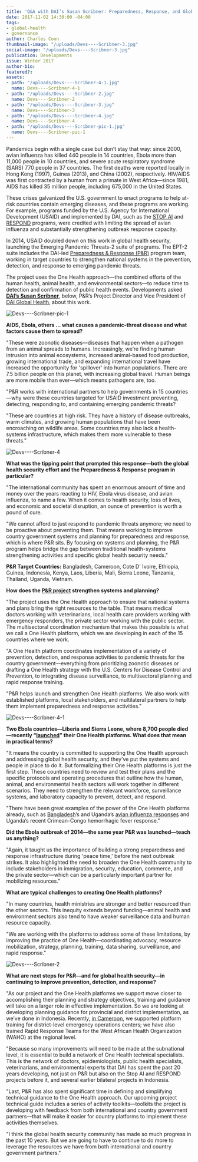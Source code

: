 ```yaml
---
title: 'Q&A with DAI’s Susan Scribner: Preparedness, Response, and Global Health Security'
date: 2017-11-02 14:30:00 -04:00
tags:
- global-health
- governance
author: Charles Coon
thumbnail-image: "/uploads/Devs----Scribner-3.jpg"
social-image: "/uploads/Devs----Scribner-3.jpg"
publication: Developments
issue: Winter 2017
author-bio: 
featured?: 
assets:
- path: "/uploads/Devs----Scribner-4-1.jpg"
  name: Devs----Scribner-4-1
- path: "/uploads/Devs----Scribner-2.jpg"
  name: Devs----Scribner-2
- path: "/uploads/Devs----Scribner-3.jpg"
  name: Devs----Scribner-3
- path: "/uploads/Devs----Scribner-4.jpg"
  name: Devs----Scribner-4
- path: "/uploads/Devs----Scribner-pic-1.jpg"
  name: Devs----Scribner-pic-1
---
```


Pandemics begin with a single case but don’t stay that way: since 2000, avian influenza has killed 440 people in 14 countries, Ebola more than 11,000 people in 10 countries, and severe acute respiratory syndrome (SARS) 770 people in 37 countries. The first deaths were reported locally in Hong Kong (1997), Guinea (2013), and China (2002), respectively. HIV/AIDS was first contracted by a human from a primate in West Africa—since 1981, AIDS has killed 35 million people, including 675,000 in the United States.




These crises galvanized the U.S. government to enact programs to help at-risk countries contain emerging diseases, and these programs are working. For example, programs funded by the U.S. Agency for International Development (USAID) and implemented by DAI, such as the [STOP AI](https://www.dai.com/our-work/projects/worldwide-stamping-out-pandemic-and-avian-influenza-stop-ai) and [RESPOND](https://www.dai.com/our-work/projects/worldwide-respond) programs, were credited with limiting the spread of avian influenza and substantially strengthening outbreak response capacity.

In 2014, USAID doubled down on this work in global health security, launching the Emerging Pandemic Threats-2 suite of programs. The EPT-2 suite includes the DAI-led [Preparedness & Response (P&R)](https://www.dai.com/our-work/projects/worldwide-preparedness-and-response-pr) program team, working in target countries to strengthen national systems in the prevention, detection, and response to emerging pandemic threats.

The project uses the One Health approach—the combined efforts of the human health, animal health, and environmental sectors—to reduce time to detection and confirmation of public health events. Developments asked [**DAI’s Susan Scribner**](https://www.dai.com/who-we-are/our-team/susan-scribner), below, P&R’s Project Director and Vice President of [DAI Global Health](https://www.dai.com/our-work/solutions/health), about this work.

![Devs----Scribner-pic-1](/uploads/Devs----Scribner-pic-1.jpg) 

**AIDS, Ebola, others … what causes a pandemic-threat disease and what factors cause them to spread?**

"These were zoonotic diseases—diseases that happen when a pathogen from an animal spreads to humans. Increasingly, we’re finding human intrusion into animal ecosystems, increased animal-based food production, growing international trade, and expanding international travel have increased the opportunity for 'spillover' into human populations. There are 7.5 billion people on this planet, with increasing global travel. Human beings are more mobile than ever—which means pathogens are, too.

"P&R works with international partners to help governments in 15 countries—why were these countries targeted for USAID investment preventing, detecting, responding to, and containing emerging pandemic threats?

"These are countries at high risk. They have a history of disease outbreaks, warm climates, and growing human populations that have been encroaching on wildlife areas. Some countries may also lack a health-systems infrastructure, which makes them more vulnerable to these threats."

![Devs----Scribner-4](/uploads/Devs----Scribner-4.jpg) 

**What was the tipping point that prompted this response—both the global health security effort and the Preparedness & Response program in particular?**

"The international community has spent an enormous amount of time and money over the years reacting to HIV, Ebola virus disease, and avian influenza, to name a few. When it comes to health security, loss of lives, and economic and societal disruption, an ounce of prevention is worth a pound of cure.

"We cannot afford to just respond to pandemic threats anymore; we need to be proactive about preventing them. That means working to improve country government systems and planning for preparedness and response, which is where P&R sits. By focusing on systems and planning, the P&R program helps bridge the gap between traditional health-systems strengthening activities and specific global health security needs."

<aside><p><strong>P&amp;R Target Countries:</strong> Bangladesh, Cameroon, Cote D' Ivoire, Ethiopia, Guinea, Indonesia, Kenya, Laos, Liberia, Mali, Sierra Leone, Tanzania, Thailand, Uganda, Vietnam.</p>
</aside>

**How does the [P&R project](http://preparednessandresponse.org/) strengthen systems and planning?**

"The project uses the One Health approach to ensure that national systems and plans bring the right resources to the table. That means medical doctors working with veterinarians, local health care providers working with emergency responders, the private sector working with the public sector. The multisectoral coordination mechanism that makes this possible is what we call a One Health platform, which we are developing in each of the 15 countries where we work.

"A One Health platform coordinates implementation of a variety of prevention, detection, and response activities to pandemic threats for the country government—everything from prioritizing zoonotic diseases or drafting a One Health strategy with the U.S. Centers for Disease Control and Prevention, to integrating disease surveillance, to multisectoral planning and rapid response training.

"P&R helps launch and strengthen One Health platforms. We also work with established platforms, local stakeholders, and multilateral partners to help them implement preparedness and response activities."

![Devs----Scribner-4-1](/uploads/Devs----Scribner-4-1.jpg) 

**Two Ebola countries—Liberia and Sierra Leone, where 8,700 people died—recently “[launched](https://www.frontpageafricaonline.com/index.php/health/5758-liberia-partners-institutionalize-one-health-approach-in-liberia)” their One Health platforms. What does that mean in practical terms?**

"It means the country is committed to supporting the One Health approach and addressing global health security, and they’ve put the systems and people in place to do it. But formalizing their One Health platforms is just the first step. These countries need to review and test their plans and the specific protocols and operating procedures that outline how the human, animal, and environmental health sectors will work together in different scenarios. They need to strengthen the relevant workforce, surveillance systems, and laboratory capacity to prevent, detect, and respond.

"There have been great examples of the power of the One Health platforms already, such as [Bangladesh](https://bdnews24.com/health/2017/09/17/one-health-concept-important-for-bangladesh-who-representative)’s and Uganda’s [avian influenza responses](https://www.cdc.gov/globalhealth/healthprotection/fieldupdates/summer-2017/uganda-avian-influenza.html) and Uganda’s recent Crimean-Congo hemorrhagic fever response." 

**Did the Ebola outbreak of 2014—the same year P&R was launched—teach us anything?**

"Again, it taught us the importance of building a strong preparedness and response infrastructure during 'peace time,' before the next outbreak strikes. It also highlighted the need to broaden the One Health community to include stakeholders in immigration, security, education, commerce, and the private sector—which can be a particularly important partner for mobilizing resources."
 
**What are typical challenges to creating One Health platforms?**

"In many countries, health ministries are stronger and better resourced than the other sectors. This inequity extends beyond funding—animal health and environment sectors also tend to have weaker surveillance data and human resource capacity.

"We are working with the platforms to address some of these limitations, by improving the practice of One Health—coordinating advocacy, resource mobilization, strategy, planning, training, data sharing, surveillance, and rapid response."

![Devs----Scribner-2](/uploads/Devs----Scribner-2.jpg) 

**What are next steps for P&R—and for global health security—in continuing to improve prevention, detection, and response?**

"As our project and the One Health platforms we support move closer to accomplishing their planning and strategy objectives, training and guidance will take on a larger role in effective implementation. So we are looking at developing planning guidance for provincial and district implementation, as we’ve done in Indonesia. Recently, [in Cameroon](https://medium.com/one-health-workforce/one-health-central-and-eastern-africa-network-officially-launched-in-cameroon-29eec092a774), we supported platform training for district-level emergency operations centers; we have also trained Rapid Response Teams for the West African Health Organization (WAHO) at the regional level.

"Because so many improvements will need to be made at the subnational level, it is essential to build a network of One Health technical specialists. This is the network of doctors, epidemiologists, public health specialists, veterinarians, and environmental experts that DAI has spent the past 20 years developing, not just on P&R but also on the Stop AI and RESPOND projects before it, and several earlier bilateral projects in Indonesia. 

"Last, P&R has also spent significant time in defining and simplifying technical guidance to the One Health approach. Our upcoming project technical guide includes a series of activity toolkits—toolkits the project is developing with feedback from both international and country government partners—that will make it easier for country platforms to implement these activities themselves.

"I think the global health security community has made so much progress in the past 10 years. But we are going to have to continue to do more to leverage the resources we have from both international and country government partners."